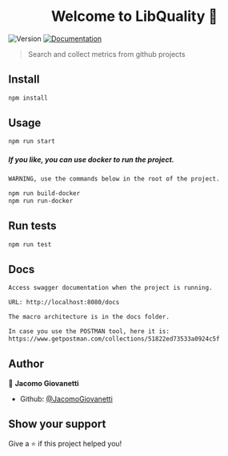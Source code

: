 <h1 align="center">Welcome to LibQuality 👋</h1>
<p>
  <img alt="Version" src="https://img.shields.io/badge/version-1.0.0-blue.svg?cacheSeconds=2592000" />
  <a href="http://localhost:8080/docs" target="_blank">
    <img alt="Documentation" src="https://img.shields.io/badge/documentation-yes-brightgreen.svg" />
  </a>
</p>

> Search and collect metrics from github projects

## Install

```sh
npm install
```

## Usage

```sh
npm run start
```
##### If you like, you can use docker to run the project.
```sh
WARNING, use the commands below in the root of the project.

npm run build-docker
npm run run-docker

```
## Run tests

```sh
npm run test
```
## Docs
```sh
Access swagger documentation when the project is running.

URL: http://localhost:8080/docs
```

```sh
The macro architecture is in the docs folder.
```

```sh
In case you use the POSTMAN tool, here it is:
https://www.getpostman.com/collections/51822ed73533a0924c5f
```
## Author

👤 **Jacomo Giovanetti**

* Github: [@JacomoGiovanetti](https://github.com/ego-giova)

## Show your support

Give a ⭐️ if this project helped you!

